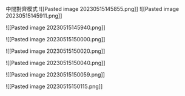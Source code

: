中間對齊模式
![[Pasted image 20230515145855.png]]
![[Pasted image 20230515145911.png]]

![[Pasted image 20230515145940.png]]

![[Pasted image 20230515150000.png]]

![[Pasted image 20230515150020.png]]

![[Pasted image 20230515150040.png]]

![[Pasted image 20230515150059.png]]

![[Pasted image 20230515150115.png]]
